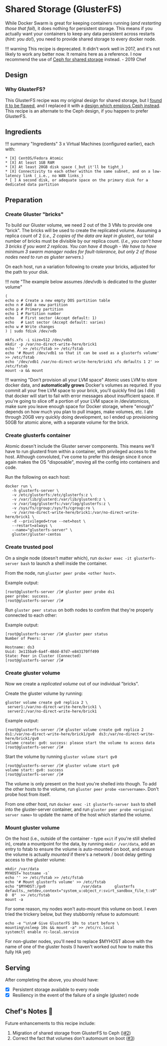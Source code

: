 # Shared Storage (GlusterFS)

While Docker Swarm is great for keeping containers running (_and restarting those that fail_), it does nothing for persistent storage. This means if you actually want your containers to keep any data persistent across restarts (_hint: you do!_), you need to provide shared storage to every docker node.

!!! warning
    This recipe is deprecated. It didn't work well in 2017, and it's not likely to work any better now. It remains here as a reference. I now recommend the use of [Ceph for shared storage](/ha-docker-swarm/shared-storage-ceph/) instead. - 2019 Chef

## Design

### Why GlusterFS?

This GlusterFS recipe was my original design for shared storage, but I [found it to be flawed](shared-storage-ceph/#why-not-glusterfs), and I replaced it with a [design which employs Ceph instead](shared-storage-ceph/#why-ceph). This recipe is an alternate to the Ceph design, if you happen to prefer GlusterFS.

## Ingredients

!!! summary "Ingredients"
    3 x Virtual Machines (configured earlier), each with:

    * [X] CentOS/Fedora Atomic
    * [X] At least 1GB RAM
    * [X] At least 20GB disk space (_but it'll be tight_)
    * [X] Connectivity to each other within the same subnet, and on a low-latency link (_i.e., no WAN links_)
    * [ ] A second disk, or adequate space on the primary disk for a dedicated data partition

## Preparation

### Create Gluster "bricks"

To build our Gluster volume, we need 2 out of the 3 VMs to provide one "brick". The bricks will be used to create the replicated volume. Assuming a replica count of 2 (_i.e., 2 copies of the data are kept in gluster_), our total number of bricks must be divisible by our replica count. (_I.e., you can't have 3 bricks if you want 2 replicas. You can have 4 though - We have to have minimum 3 swarm manager nodes for fault-tolerance, but only 2 of those nodes need to run as gluster servers._)

On each host, run a variation following to create your bricks, adjusted for the path to your disk.

!!! note "The example below assumes /dev/vdb is dedicated to the gluster volume"

```
(
echo o # Create a new empty DOS partition table
echo n # Add a new partition
echo p # Primary partition
echo 1 # Partition number
echo   # First sector (Accept default: 1)
echo   # Last sector (Accept default: varies)
echo w # Write changes
) | sudo fdisk /dev/vdb

mkfs.xfs -i size=512 /dev/vdb1
mkdir -p /var/no-direct-write-here/brick1
echo '' >> /etc/fstab >> /etc/fstab
echo '# Mount /dev/vdb1 so that it can be used as a glusterfs volume' >> /etc/fstab
echo '/dev/vdb1 /var/no-direct-write-here/brick1 xfs defaults 1 2' >> /etc/fstab
mount -a && mount
```

!!! warning "Don't provision all your LVM space"
    Atomic uses LVM to store docker data, and **automatically grows** Docker's volumes as requried. If you commit all your free LVM space to your brick, you'll quickly find (as I did) that docker will start to fail with error messages about insufficient space. If you're going to slice off a portion of your LVM space in /dev/atomicos, make sure you leave enough space for Docker storage, where "enough" depends on how much you plan to pull images, make volumes, etc. I ate through 20GB very quickly doing development, so I ended up provisioning 50GB for atomic alone, with a separate volume for the brick.

### Create glusterfs container

Atomic doesn't include the Gluster server components.  This means we'll have to run glusterd from within a container, with privileged access to the host. Although convoluted, I've come to prefer this design since it once again makes the OS "disposable", moving all the config into containers and code.

Run the following on each host:

````
docker run \
   -h glusterfs-server \
   -v /etc/glusterfs:/etc/glusterfs:z \
   -v /var/lib/glusterd:/var/lib/glusterd:z \
   -v /var/log/glusterfs:/var/log/glusterfs:z \
   -v /sys/fs/cgroup:/sys/fs/cgroup:ro \
   -v /var/no-direct-write-here/brick1:/var/no-direct-write-here/brick1 \
   -d --privileged=true --net=host \
   --restart=always \
   --name="glusterfs-server" \
   gluster/gluster-centos
````

### Create trusted pool

On a single node (doesn't matter which), run ```docker exec -it glusterfs-server bash``` to launch a shell inside the container.

From the node, run `gluster peer probe <other host>`.

Example output:

```
[root@glusterfs-server /]# gluster peer probe ds1
peer probe: success.
[root@glusterfs-server /]#
```

Run ```gluster peer status``` on both nodes to confirm that they're properly connected to each other:

Example output:

```
[root@glusterfs-server /]# gluster peer status
Number of Peers: 1

Hostname: ds3
Uuid: 3e115ba9-6a4f-48dd-87d7-e843170ff499
State: Peer in Cluster (Connected)
[root@glusterfs-server /]#
```

### Create gluster volume

Now we create a *replicated volume* out of our individual "bricks".

Create the gluster volume by running:

```
gluster volume create gv0 replica 2 \
 server1:/var/no-direct-write-here/brick1 \
 server2:/var/no-direct-write-here/brick1
```

Example output:

```
[root@glusterfs-server /]# gluster volume create gv0 replica 2 ds1:/var/no-direct-write-here/brick1/gv0  ds3:/var/no-direct-write-here/brick1/gv0
volume create: gv0: success: please start the volume to access data
[root@glusterfs-server /]#
```

Start the volume by running ```gluster volume start gv0```

```
[root@glusterfs-server /]# gluster volume start gv0
volume start: gv0: success
[root@glusterfs-server /]#
```

The volume is only present on the host you're shelled into though. To add the other hosts to the volume, run ```gluster peer probe <servername>```. Don't probe host from itself.

From one other host, run ```docker exec -it glusterfs-server bash``` to shell into the gluster-server container, and run ```gluster peer probe <original server name>``` to update the name of the host which started the volume.

### Mount gluster volume

On the host (i.e., outside of the container - type ```exit``` if you're still shelled in), create a mountpoint for the data, by running ```mkdir /var/data```, add an entry to fstab to ensure the volume is auto-mounted on boot, and ensure the volume is actually _mounted_ if there's a network / boot delay getting access to the gluster volume:

```
mkdir /var/data
MYHOST=`hostname -s`
echo '' >> /etc/fstab >> /etc/fstab
echo '# Mount glusterfs volume' >> /etc/fstab
echo "$MYHOST:/gv0                /var/data      glusterfs       defaults,_netdev,context="system_u:object_r:svirt_sandbox_file_t:s0"  0  0"  >> /etc/fstab
mount -a
```

For some reason, my nodes won't auto-mount this volume on boot. I even tried the trickery below, but they stubbornly refuse to automount:

```
echo -e "\n\n# Give GlusterFS 10s to start before \
mounting\nsleep 10s && mount -a" >> /etc/rc.local
systemctl enable rc-local.service
```

For non-gluster nodes, you'll need to replace $MYHOST above with the name of one of the gluster hosts (I haven't worked out how to make this fully HA yet)

## Serving

After completing the above, you should have:

* [X] Persistent storage available to every node
* [X] Resiliency in the event of the failure of a single (gluster) node

## Chef's Notes 📓

Future enhancements to this recipe include:

1. Migration of shared storage from GlusterFS to Ceph ()[#2](https://gitlab.funkypenguin.co.nz/funkypenguin/geeks-cookbook/issues/2))
2. Correct the fact that volumes don't automount on boot ([#3](https://gitlab.funkypenguin.co.nz/funkypenguin/geeks-cookbook/issues/3))